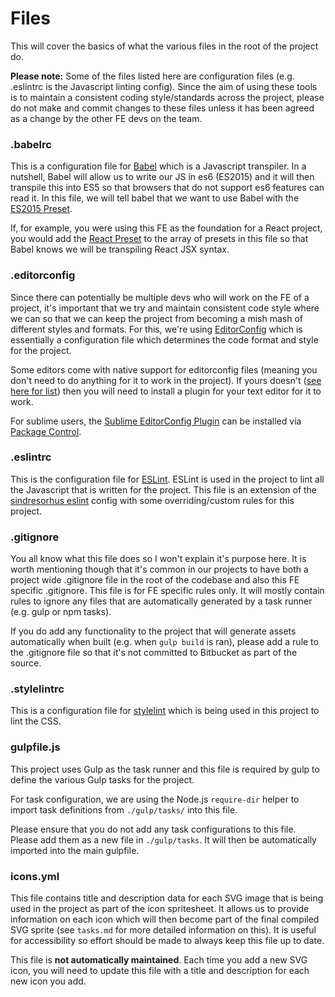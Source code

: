 # Files

This will cover the basics of what the various files in the root of the project do.

**Please note:** Some of the files listed here are configuration files (e.g. .eslintrc is the Javascript linting config). Since the aim of using these tools is to maintain a consistent coding style/standards across the project, please do not make and commit changes to these files unless it has been agreed as a change by the other FE devs on the team.

### .babelrc

This is a configuration file for [Babel](https://babeljs.io/) which is a Javascript transpiler. In a nutshell, Babel will allow us to write our JS in es6 (ES2015) and it will then transpile this into ES5 so that browsers that do not support es6 features can read it.
In this file, we will tell babel that we want to use Babel with the [ES2015 Preset](http://babeljs.io/docs/plugins/preset-es2015/).

If, for example, you were using this FE as the foundation for a React project, you would add the [React Preset](http://babeljs.io/docs/plugins/preset-react/) to the array of presets in this file so that Babel knows we will be transpiling React JSX syntax.

### .editorconfig

Since there can potentially be multiple devs who will work on the FE of a project, it's important that we try and maintain consistent code style where we can so that we can keep the project from becoming a mish mash of different styles and formats.
For this, we're using [EditorConfig](http://editorconfig.org/) which is essentially a configuration file which determines the code format and style for the project.

Some editors come with native support for editorconfig files (meaning you don't need to do anything for it to work in the project). If yours doesn't ([see here for list](http://editorconfig.org/#download)) then you will need to install a plugin for your text editor for it to work.

For sublime users, the [Sublime EditorConfig Plugin](https://github.com/sindresorhus/editorconfig-sublime/blob/master/readme.md) can be installed via [Package Control](https://packagecontrol.io).

### .eslintrc

This is the configuration file for [ESLint](http://eslint.org). ESLint is used in the project to lint all the Javascript that is written for the project.
This file is an extension of the [sindresorhus eslint](https://github.com/sindresorhus/eslint-config-xo) config with some overriding/custom rules for this project.

### .gitignore

You all know what this file does so I won't explain it's purpose here. It is worth mentioning though that it's common in our projects to have both a project wide .gitignore file in the root of the codebase and also this FE specific .gitignore. This file is for FE specific rules only. It will mostly contain rules to ignore any files that are automatically generated by a task runner (e.g. gulp or npm tasks).

If you do add any functionality to the project that will generate assets automatically when built (e.g. when `gulp build` is ran), please add a rule to the .gitignore file so that it's not committed to Bitbucket as part of the source.

### .stylelintrc

This is a configuration file for [stylelint](https://github.com/stylelint/stylelint) which is being used in this project to lint the CSS.

### gulpfile.js

This project uses Gulp as the task runner and this file is required by gulp to define the various Gulp tasks for the project.

For task configuration, we are using the Node.js `require-dir` helper to import task definitions from `./gulp/tasks/` into this file.

Please ensure that you do not add any task configurations to this file. Please add them as a new file in `./gulp/tasks`. It will then be automatically imported into the main gulpfile.

### icons.yml

This file contains title and description data for each SVG image that is being used in the project as part of the icon spritesheet. It allows us to provide information on each icon which will then become part of the final compiled SVG sprite (see `tasks.md` for more detailed information on this). It is useful for accessibility so effort should be made to always keep this file up to date.

This file is **not automatically maintained**. Each time you add a new SVG icon, you will need to update this file with a title and description for each new icon you add.

